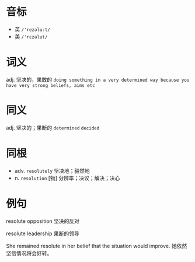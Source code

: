 # 音标

- 英 `/'rezəluːt/`
- 美 `/'rɛzəlut/`

# 词义

adj. 坚决的，果敢的
`doing something in a very determined way because you have very strong beliefs, aims etc`

# 同义

adj. 坚决的；果断的
`determined` `decided`

# 同根

- adv. `resolutely` 坚决地；毅然地
- n. `resolution` [物] 分辨率；决议；解决；决心

# 例句

resolute opposition
坚决的反对

resolute leadership
果断的领导

She remained resolute in her belief that the situation would improve.
她依然坚信情况将会好转。


